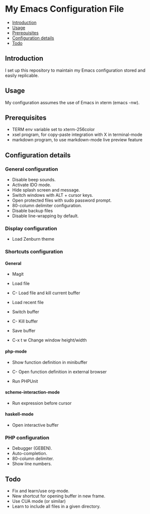 # My Emacs Configuration File

* [Introduction](#introduction)
* [Usage](#usage)
* [Prerequisites](#prerequisites)
* [Configuration details](#config-details)
* [Todo](#todo)

## <a name="introduction"></a> Introduction
I set up this repository to maintain my Emacs configuration stored and easily replicable.

## <a name="usage"></a> Usage
My configuration assumes the use of Emacs in xterm (emacs -nw).

## <a name="Prerequisites"></a> Prerequisites
* TERM env variable set to xterm-256color
* xsel program, for copy-paste integration with X in terminal-mode
* markdown program, to use markdown-mode live preview feature

## <a name="config-details"></a> Configuration details

### <a name="general-config"></a> General configuration
* Disable beep sounds.
* Activate IDO mode.
* Hide splash screen and message.
* Switch windows with ALT + cursor keys.
* Open protected files with sudo password prompt.
* 80-column delimiter configuration.
* Disable backup files
* Disable line-wrapping by default.

### <a name="display-config"></a> Display configuration
* Load Zenburn theme

### <a name="shortcuts-config"></a> Shortcuts configuration

#### General

*    <F2>  Magit

*    <F5>  Load file
*  C-<F5>  Load file and kill current buffer

*    <F6>  Load recent file

*    <F7>  Switch buffer
*  C-<F7>  Kill buffer

*    <F8>  Save buffer

* C-x t w  Change window height/width

#### php-mode

*    <F1>  Show function definition in minibuffer
*  C-<F1>  Open function definition in external browser

*    <F9>  Run PHPUnit

#### scheme-interaction-mode 

*    <F9>  Run expression before cursor

#### haskell-mode

*    <F12> Open interactive buffer

### <a name="php-config"></a> PHP configuration
* Debugger (GEBEN).
* Auto-completion.
* 80-column delimiter.
* Show line numbers.

## <a name="todo"></a> Todo ##
- Fix and learn/use org-mode.
- New shortcut for opening buffer in new frame.
- Use CUA mode (or similar)
- Learn to include all files in a given directory.

